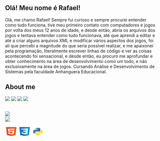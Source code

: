 
## Olá! Meu nome é Rafael!

Olá, me chamo Rafael! 
Sempre fui curioso e sempre procurei entender como tudo funciona, tive meu primeiro contato com computadores e jogos por volta dos meus 12 anos de idade, e desde então, abria os arquivos dos jogos e tentava entender como tudo funcionava, até que aprendi a editar e até a criar alguns arquivos XML e modificar vários aspectos dos jogos, foi ali que percebi a magnitude do que seria possível realizar, e me apaixonei pela programação, literalmente escrever linhas de código e ver as coisas acontecendo foi sensacional, e desde então, eu procuro me aprofundar e obter conhecimento na área de desenvolvimento como um todo, e não exclusivamente na área de jogos.
Cursando Análise e Desenvolvimento de Sistemas pela faculdade Anhanguera Educacional.

## About me

 <div> 
 	<a href="https://www.twitch.tv/kidanu_" target="_blank"><img src="https://img.shields.io/badge/Twitch-9146FF?style=for-the-badge&logo=twitch&logoColor=white" target="_blank"></a>
  <a href = "mailto:rafael_xrs@hotmail.com"><img src="https://img.shields.io/badge/-Gmail-%23333?style=for-the-badge&logo=gmail&logoColor=white" target="_blank"></a>
  <a href="https://www.linkedin.com/in/rafael-pereira-b14bb3bb/" target="_blank"><img src="https://img.shields.io/badge/-LinkedIn-%230077B5?style=for-the-badge&logo=linkedin&logoColor=white" target="_blank"></a>
  <a href="https://github.com/rpsekdev" target="_blank"><img src="https://img.shields.io/badge/GitHub-100000?style=for-the-badge&logo=github&logoColor=white" target="_blank"></a> 
 </div>

##

<a href="https://github-readme-stats.vercel.app/api?username=rpsekdev&show_icons=true&theme=dark">
  <img height=150 align="center" src="https://github-readme-stats.vercel.app/api?username=rpsekdev"/>
</a>
<br>
<a
  href="https://github.com/rpsekdev/convoychat">
  <img height=150 align="center" src="https://github-readme-stats.vercel.app/api/top-langs?username=rpsekdev&layout=compact&langs_count=8&theme=darkcard_width=320" />
</a>



<div style="display: inline_block"><br>
  <img align="center" alt="Rafa-HTML" height="30" width="40" src="https://raw.githubusercontent.com/devicons/devicon/master/icons/html5/html5-original.svg">
  <img align="center" alt="Rafa-CSS" height="30" width="40" src="https://raw.githubusercontent.com/devicons/devicon/master/icons/css3/css3-original.svg">
  <img align="center" alt="Rafa-Python" height="30" width="40" src="https://raw.githubusercontent.com/devicons/devicon/master/icons/python/python-original.svg">
 </div>
  
  ##
   
 

<!---
rpsekdev/rpsekdev is a ✨ special ✨ repository because its `README.md` (this file) appears on your GitHub profile.
You can click the Preview link to take a look at your changes.
--->
